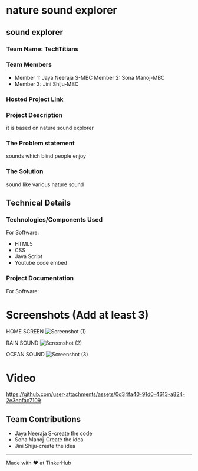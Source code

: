 #  nature sound explorer 


## sound explorer
### Team Name: TechTitians


### Team Members
- Member 1: Jaya Neeraja S-MBC 
  Member 2: Sona Manoj-MBC
- Member 3: Jini Shiju-MBC

### Hosted Project Link


### Project Description
it is based on nature sound explorer 

### The Problem statement
sounds which blind people enjoy

### The Solution
sound like various nature sound

## Technical Details
### Technologies/Components Used
For Software:
- HTML5
- CSS
- Java Script
- Youtube code embed

### Project Documentation
For Software:

# Screenshots (Add at least 3)
HOME SCREEN
![Screenshot (1)](https://github.com/user-attachments/assets/2eab547b-e501-4a89-ae33-47a52070b9d4)

RAIN SOUND 
![Screenshot (2)](https://github.com/user-attachments/assets/6a726e53-ba51-47ec-8beb-5a7dc6ed8c6c)

OCEAN SOUND
![Screenshot (3)](https://github.com/user-attachments/assets/b6b07d75-48f0-4ca1-891d-c575a6a239b6)


# Video

https://github.com/user-attachments/assets/0d34fa40-91d0-4613-a824-2e3ebfac7109


## Team Contributions
- Jaya Neeraja S-create the code
- Sona Manoj-Create the idea
- Jini Shiju-create the idea

---
Made with ❤️ at TinkerHub
